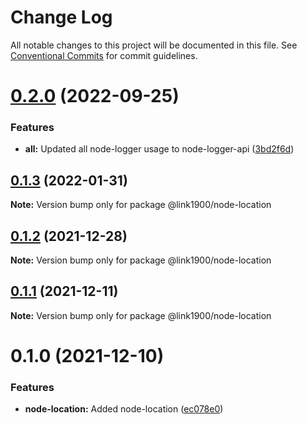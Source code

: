 # Change Log

All notable changes to this project will be documented in this file.
See [Conventional Commits](https://conventionalcommits.org) for commit guidelines.

<a name="0.2.0"></a>
# [0.2.0](https://github.com/projects/link1900/repos/link1900/compare/diff?targetBranch=refs%2Ftags%2F@link1900/node-location@0.1.3&sourceBranch=refs%2Ftags%2F@link1900/node-location@0.2.0) (2022-09-25)


### Features

* **all:** Updated all node-logger usage to node-logger-api ([3bd2f6d](https://github.com/projects/link1900/repos/link1900/commits/3bd2f6d))





<a name="0.1.3"></a>
## [0.1.3](https://github.com/projects/link1900/repos/link1900/compare/diff?targetBranch=refs%2Ftags%2F@link1900/node-location@0.1.2&sourceBranch=refs%2Ftags%2F@link1900/node-location@0.1.3) (2022-01-31)

**Note:** Version bump only for package @link1900/node-location





<a name="0.1.2"></a>
## [0.1.2](https://github.com/projects/link1900/repos/link1900/compare/diff?targetBranch=refs%2Ftags%2F@link1900/node-location@0.1.1&sourceBranch=refs%2Ftags%2F@link1900/node-location@0.1.2) (2021-12-28)

**Note:** Version bump only for package @link1900/node-location





<a name="0.1.1"></a>
## [0.1.1](https://github.com/projects/link1900/repos/link1900/compare/diff?targetBranch=refs%2Ftags%2F@link1900/node-location@0.1.0&sourceBranch=refs%2Ftags%2F@link1900/node-location@0.1.1) (2021-12-11)

**Note:** Version bump only for package @link1900/node-location





<a name="0.1.0"></a>
# 0.1.0 (2021-12-10)


### Features

* **node-location:** Added node-location ([ec078e0](https://github.com/projects/link1900/repos/link1900/commits/ec078e0))

